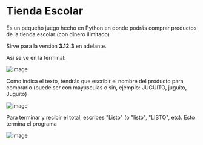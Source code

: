 # Tienda Escolar

Es un pequeño juego hecho en Python en donde podrás comprar productos de la tienda escolar (con dinero ilimitado)

Sirve para la versión **3.12.3** en adelante.

Así se ve en la terminal:

![image](https://github.com/user-attachments/assets/263858b2-1c4b-47a9-bdfa-99433a00b7ee)

Como indica el texto, tendrás que escribir el nombre del producto para comprarlo (puede ser con mayusculas o sin, ejemplo: JUGUITO, juguito, Juguito)

![image](https://github.com/user-attachments/assets/eaf4fddc-38fe-44d1-a15c-9475ddb5eed9)

Para terminar y recibir el total, escribes "Listo" (o "listo", "LISTO", etc). Esto termina el programa

![image](https://github.com/user-attachments/assets/1c2efa6c-285c-4092-aac3-bf7b168e3543)
